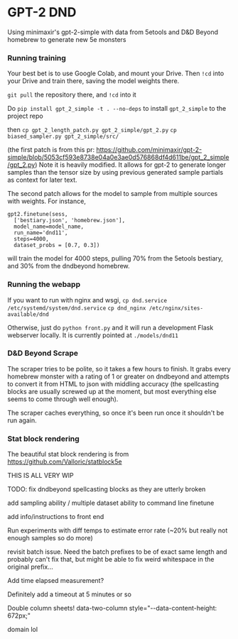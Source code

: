 # GPT-2 DND

Using minimaxir's gpt-2-simple with data from 5etools and D&D Beyond homebrew to generate new 5e monsters

### Running training

Your best bet is to use Google Colab, and mount your Drive. Then `!cd` into your Drive and train there, saving the model weights there. 

`git pull` the repository there, and `!cd` into it

Do `pip install gpt_2_simple -t . --no-deps` to install `gpt_2_simple` to the project repo

then
`cp gpt_2_length_patch.py gpt_2_simple/gpt_2.py`
`cp biased_sampler.py gpt_2_simple/src/`

(the first patch is from this pr: https://github.com/minimaxir/gpt-2-simple/blob/5053cf593e8738e04a0e3ae0d576868df4d611be/gpt_2_simple/gpt_2.py) Note it is heavily modified. It allows for gpt-2 to generate longer samples than the tensor size by using previous generated sample partials as context for later text.

The second patch allows for the model to sample from multiple sources with weights. For instance, 

```
gpt2.finetune(sess,
  ['bestiary.json', 'homebrew.json'],
  model_name=model_name,
  run_name='dnd11',
  steps=4000,
  dataset_probs = [0.7, 0.3])
```

will train the model for 4000 steps, pulling 70% from the 5etools bestiary, and 30% from the dndbeyond homebrew.

### Running the webapp

If you want to run with nginx and wsgi, 
`cp dnd.service /etc/systemd/system/dnd.service`
`cp dnd_nginx /etc/nginx/sites-available/dnd`

Otherwise, just do `python front.py` and it will run a development Flask webserver locally. It is currently pointed at `./models/dnd11`

### D&D Beyond Scrape

The scraper tries to be polite, so it takes a few hours to finish. It grabs every homebrew monster with a rating of 1 or greater on dndbeyond and attempts to convert it from HTML to json with middling accuracy (the spellcasting blocks are usually screwed up at the moment, but most everything else seems to come through well enough).

The scraper caches everything, so once it's been run once it shouldn't be run again. 

### Stat block rendering

The beautiful stat block rendering is from https://github.com/Valloric/statblock5e 




THIS IS ALL VERY WIP 


TODO: 
fix dndbeyond spellcasting blocks as they are utterly broken

add sampling ability / multiple dataset ability to command line finetune

add info/instructions to front end

Run experiments with diff temps to estimate error rate (~20% but really not enough samples so do more)

revisit batch issue. Need the batch prefixes to be of exact same length and probably can't fix that, but might be able to fix weird whitespace in the original prefix...

Add time elapsed measurement?

Definitely add a timeout at 5 minutes or so

Double column sheets!
data-two-column style="--data-content-height: 672px;"

domain lol
